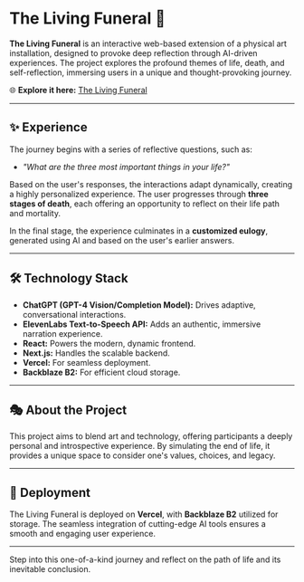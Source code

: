 # The Living Funeral 🖤

**The Living Funeral** is an interactive web-based extension of a physical art installation, designed to provoke deep reflection through AI-driven experiences. The project explores the profound themes of life, death, and self-reflection, immersing users in a unique and thought-provoking journey.

🌐 **Explore it here:** [The Living Funeral](https://www.thelivingfuneral.art)

---

## ✨ Experience

The journey begins with a series of reflective questions, such as:

- *"What are the three most important things in your life?"*
  
Based on the user's responses, the interactions adapt dynamically, creating a highly personalized experience. The user progresses through **three stages of death**, each offering an opportunity to reflect on their life path and mortality.

In the final stage, the experience culminates in a **customized eulogy**, generated using AI and based on the user's earlier answers. 

---

## 🛠️ Technology Stack

- **ChatGPT (GPT-4 Vision/Completion Model):** Drives adaptive, conversational interactions.
- **ElevenLabs Text-to-Speech API:** Adds an authentic, immersive narration experience.
- **React:** Powers the modern, dynamic frontend.
- **Next.js:** Handles the scalable backend.
- **Vercel:** For seamless deployment.
- **Backblaze B2:** For efficient cloud storage.

---

## 🎭 About the Project

This project aims to blend art and technology, offering participants a deeply personal and introspective experience. By simulating the end of life, it provides a unique space to consider one's values, choices, and legacy.

---

## 🚀 Deployment

The Living Funeral is deployed on **Vercel**, with **Backblaze B2** utilized for storage. The seamless integration of cutting-edge AI tools ensures a smooth and engaging user experience.

---

Step into this one-of-a-kind journey and reflect on the path of life and its inevitable conclusion.
